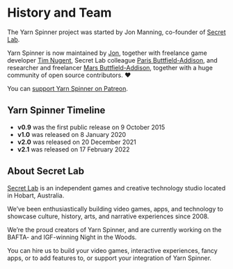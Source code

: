 # History and Team

The Yarn Spinner project was started by Jon Manning, co-founder of [Secret Lab](http://secretlab.com.au).

Yarn Spinner is now maintained by [Jon](https://twitter.com/desplesda), together with freelance game developer [Tim Nugent](https://twitter.com/the_mcjones), Secret Lab colleague [Paris Buttfield-Addison](https://twitter.com/parisba), and researcher and freelancer [Mars Buttfield-Addison](https://twitter.com/themartianlife), together with a huge community of open source contributors. ❤️

You can [support Yarn Spinner on Patreon](http://patreon.com/secretlab).

## Yarn Spinner Timeline

* **v0.9** was the first public release on 9 October 2015
* **v1.0** was released on 8 January 2020
* **v2.0** was released on 20 December 2021
* **v2.1** was released on 17 February 2022

## About Secret Lab

[Secret Lab](http://secretlab.com.au) is an independent games and creative technology studio located in Hobart, Australia. 

We’ve been enthusiastically building video games, apps, and technology to showcase culture, history, arts, and narrative experiences since 2008.

We’re the proud creators of Yarn Spinner, and are currently working on the BAFTA- and IGF-winning Night in the Woods.

You can hire us to build your video games, interactive experiences, fancy apps, or to add features to, or support your integration of Yarn Spinner.